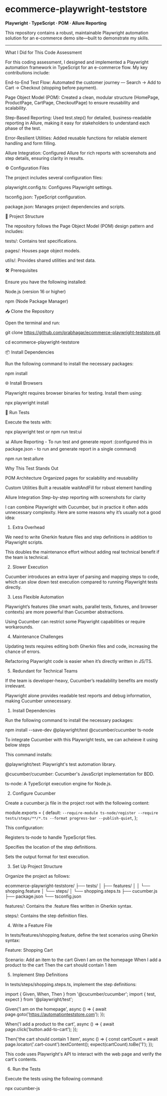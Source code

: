 # ecommerce-playwright-teststore

**Playwright · TypeScript · POM · Allure Reporting**

This repository contains a robust, maintainable Playwright automation solution for an e-commerce demo site—built to demonstrate my skills.



---
What I Did for This Code Assessment

For this coding assessment, I designed and implemented a Playwright automation framework in TypeScript for an e-commerce flow. My key contributions include:

End-to-End Test Flow: Automated the customer journey — Search → Add to Cart → Checkout (stopping before payment).

Page Object Model (POM): Created a clean, modular structure (HomePage, ProductPage, CartPage, CheckoutPage) to ensure reusability and scalability.

Step-Based Reporting: Used test.step() for detailed, business-readable reporting in Allure, making it easy for stakeholders to understand each phase of the test.

Error-Resilient Utilities: Added reusable functions for reliable element handling and form filling.

Allure Integration: Configured Allure for rich reports with screenshots and step details, ensuring clarity in results.



⚙️ Configuration Files

The project includes several configuration files:

playwright.config.ts: Configures Playwright settings.

tsconfig.json: TypeScript configuration.

package.json: Manages project dependencies and scripts.



🧩 Project Structure

The repository follows the Page Object Model (POM) design pattern and includes:

tests/: Contains test specifications.

pages/: Houses page object models.

utils/: Provides shared utilities and test data.



🛠️ Prerequisites

Ensure you have the following installed:

Node.js (version 16 or higher)

npm (Node Package Manager)



📥 Clone the Repository

Open the terminal and run:

git clone https://github.com/prabhagar/ecommerce-playwright-teststore.git

cd ecommerce-playwright-teststore



📦 Install Dependencies

Run the following command to install the necessary packages:

npm install



🌐 Install Browsers

Playwright requires browser binaries for testing. Install them using:

npx playwright install



🧪 Run Tests

Execute the tests with:

npx playwright test or npm run test:ui



📊 Allure Reporting - To run test and generate report :(configured this in package.json - to run and generate report in a single command)

npm run test:allure



Why This Test Stands Out
    
POM Architecture	Organized pages for scalability and reusability

Custom Utilities	Built a reusable waitAndFill for robust element handling

Allure Integration	Step-by-step reporting with screenshots for clarity



I can combine Playwright with Cucumber, but in practice it often adds unnecessary complexity. Here are some reasons why it’s usually not a good idea:

1. Extra Overhead

We need to write Gherkin feature files and step definitions in addition to Playwright scripts.

This doubles the maintenance effort without adding real technical benefit if the team is technical.


2. Slower Execution

Cucumber introduces an extra layer of parsing and mapping steps to code, which can slow down test execution compared to running Playwright tests directly.


3. Less Flexible Automation

Playwright’s features (like smart waits, parallel tests, fixtures, and browser contexts) are more powerful than Cucumber abstractions.

Using Cucumber can restrict some Playwright capabilities or require workarounds.


4. Maintenance Challenges

Updating tests requires editing both Gherkin files and code, increasing the chance of errors.

Refactoring Playwright code is easier when it’s directly written in JS/TS.


5. Redundant for Technical Teams

If the team is developer-heavy, Cucumber’s readability benefits are mostly irrelevant.

Playwright alone provides readable test reports and debug information, making Cucumber unnecessary.

1. Install Dependencies

Run the following command to install the necessary packages:

npm install --save-dev @playwright/test @cucumber/cucumber ts-node


To integrate Cucumber with this Playwright tests, we can acheieve it using below steps

This command installs:

@playwright/test: Playwright's test automation library.

@cucumber/cucumber: Cucumber's JavaScript implementation for BDD.

ts-node: A TypeScript execution engine for Node.js.

2. Configure Cucumber

Create a cucumber.js file in the project root with the following content:

module.exports = {
  default: `--require-module ts-node/register --require tests/steps/**/*.ts --format progress-bar --publish-quiet`,
};


This configuration:

Registers ts-node to handle TypeScript files.

Specifies the location of the step definitions.

Sets the output format for test execution.

3. Set Up Project Structure

Organize the project as follows:

ecommerce-playwright-teststore/
├── tests/
│   ├── features/
│   │   └── shopping.feature
│   └── steps/
│       └── shopping.steps.ts
├── cucumber.js
├── package.json
└── tsconfig.json


features/: Contains the .feature files written in Gherkin syntax.

steps/: Contains the step definition files.

4. Write a Feature File

In tests/features/shopping.feature, define the test scenarios using Gherkin syntax:

Feature: Shopping Cart

  Scenario: Add an item to the cart
    Given I am on the homepage
    When I add a product to the cart
    Then the cart should contain 1 item

5. Implement Step Definitions

In tests/steps/shopping.steps.ts, implement the step definitions:

import { Given, When, Then } from '@cucumber/cucumber';
import { test, expect } from '@playwright/test';

Given('I am on the homepage', async () => {
  await page.goto('https://automationteststore.com');
});

When('I add a product to the cart', async () => {
  await page.click('button.add-to-cart');
});

Then('the cart should contain 1 item', async () => {
  const cartCount = await page.locator('.cart-count').textContent();
  expect(cartCount).toBe('1');
});


This code uses Playwright's API to interact with the web page and verify the cart's contents.

6. Run the Tests

Execute the tests using the following command:

npx cucumber-js
